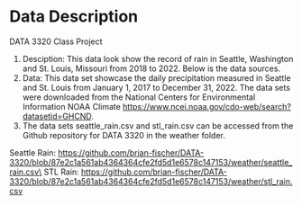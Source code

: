 # Data Description
DATA 3320 Class Project
1. Desciption: This data look show the record of rain in Seattle, Washington and St. Louis, Missouri from 2018 to 2022. Below is the data sources.
2. Data: This data set showcase the daily precipitation measured in Seattle and St. Louis from January 1, 2017 to December 31, 2022. The data sets were downloaded from the National Centers for Environmental Information NOAA Climate https://www.ncei.noaa.gov/cdo-web/search?datasetid=GHCND.
3. The data sets seattle_rain.csv and stl_rain.csv can be accessed from the Github repository for DATA 3320 in the weather folder.

  Seattle Rain: https://github.com/brian-fischer/DATA-3320/blob/87e2c1a561ab4364364cfe2fd5d1e6578c147153/weather/seattle_rain.csv\
  STL Rain: https://github.com/brian-fischer/DATA-3320/blob/87e2c1a561ab4364364cfe2fd5d1e6578c147153/weather/stl_rain.csv
